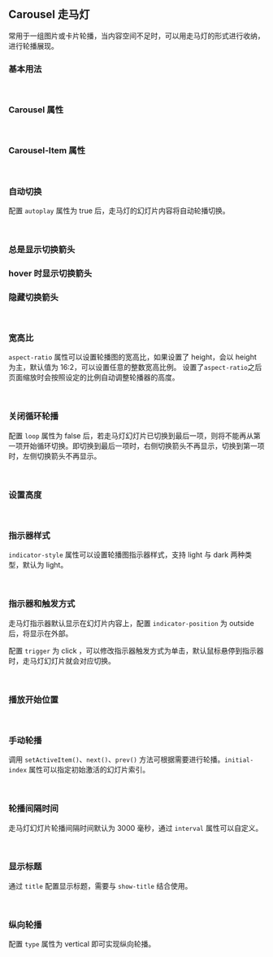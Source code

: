 <div class="demo-header">
<p class="overviewicon">
  <span class="wapi-business-slideimg"/>
</p>

## Carousel 走马灯

<nova-uxlink widget-name="Carousel"></nova-uxlink>

常用于一组图片或卡片轮播，当内容空间不足时，可以用走马灯的形式进行收纳，进行轮播展现。

</div>

### 基本用法

<nova-demo-view link="carousel/basic-usage.vue"></nova-demo-view>

<br />

### Carousel 属性

<nova-attributes link="carousel"></nova-attributes>

<br />

### Carousel-Item 属性

<nova-attributes link="carousel-item"></nova-attributes>

<br />

### 自动切换

配置 `autoplay` 属性为 true 后，走马灯的幻灯片内容将自动轮播切换。

<nova-demo-view link="carousel/autoplay.vue"></nova-demo-view>

<br />

### 总是显示切换箭头

<nova-demo-view link="carousel/carousel-arrow-always.vue"></nova-demo-view>

### hover 时显示切换箭头

<nova-demo-view link="carousel/carousel-arrow-hover.vue"></nova-demo-view>

### 隐藏切换箭头

<nova-demo-view link="carousel/carousel-arrow-never.vue"></nova-demo-view>

<br />

### 宽高比

`aspect-ratio` 属性可以设置轮播图的宽高比，如果设置了 height，会以 height 为主，默认值为 16:2，可以设置任意的整数宽高比例。
设置了`aspect-ratio`之后页面缩放时会按照设定的比例自动调整轮播器的高度。

<nova-demo-view link="carousel/aspect-ratio.vue"></nova-demo-view>

<br />

### 关闭循环轮播

配置 `loop` 属性为 false 后，若走马灯幻灯片已切换到最后一项，则将不能再从第一项开始循环切换。即切换到最后一项时，右侧切换箭头不再显示，切换到第一项时，左侧切换箭头不再显示。

<nova-demo-view link="carousel/close-loop.vue"></nova-demo-view>

<br />

### 设置高度

<nova-demo-view link="carousel/custom-height.vue"></nova-demo-view>

<br />

### 指示器样式

`indicator-style` 属性可以设置轮播图指示器样式，支持 light 与 dark 两种类型，默认为 light。

<nova-demo-view link="carousel/indicator-style.vue"></nova-demo-view>

<br />

### 指示器和触发方式

走马灯指示器默认显示在幻灯片内容上，配置 `indicator-position` 为 outside 后，将显示在外部。<br />

配置 `trigger` 为 click ，可以修改指示器触发方式为单击，默认鼠标悬停到指示器时，走马灯幻灯片就会对应切换。

<nova-demo-view link="carousel/indicator-trigger.vue"></nova-demo-view>

<br />

### 播放开始位置

<nova-demo-view link="carousel/initial-index.vue"></nova-demo-view>

<br />

### 手动轮播

调用 `setActiveItem()`、`next()`、`prev()` 方法可根据需要进行轮播。`initial-index` 属性可以指定初始激活的幻灯片索引。

<nova-demo-view link="carousel/manual-play.vue"></nova-demo-view>

<br />

### 轮播间隔时间

走马灯幻灯片轮播间隔时间默认为 3000 毫秒，通过 `interval` 属性可以自定义。

<nova-demo-view link="carousel/play-interval.vue"></nova-demo-view>

<br />

### 显示标题

通过 `title` 配置显示标题，需要与 `show-title` 结合使用。
<nova-demo-view link="carousel/show-title.vue"></nova-demo-view>

<br />

### 纵向轮播

配置 `type` 属性为 vertical 即可实现纵向轮播。

<nova-demo-view link="carousel/up-down-carousel.vue"></nova-demo-view>

<br />
